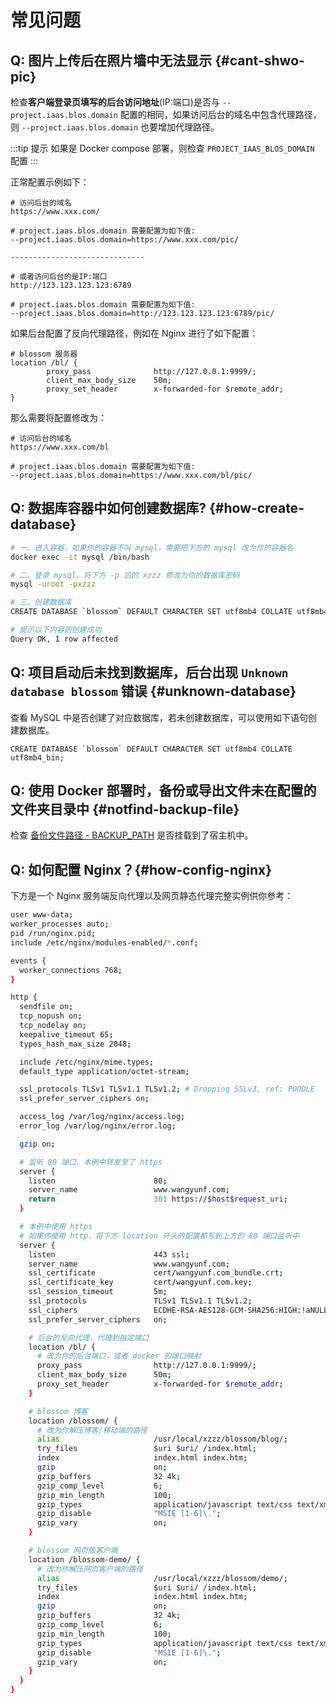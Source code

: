 <script setup lang="ts">
import { onMounted } from 'vue'
import { info } from '../../scripts/stat-api'

onMounted(() => {
  info()
})
</script>

# 常见问题

## Q: 图片上传后在照片墙中无法显示 {#cant-shwo-pic}

检查**客户端登录页填写的后台访问地址**(IP:端口)是否与 `--project.iaas.blos.domain` 配置的相同，如果访问后台的域名中包含代理路径，则 `--project.iaas.blos.domain` 也要增加代理路径。

:::tip 提示
如果是 Docker compose 部署，则检查 `PROJECT_IAAS_BLOS_DOMAIN` 配置
:::

正常配置示例如下：

```shell
# 访问后台的域名
https://www.xxx.com/

# project.iaas.blos.domain 需要配置为如下值:
--project.iaas.blos.domain=https://www.xxx.com/pic/

------------------------------

# 或者访问后台的是IP:端口
http://123.123.123.123:6789

# project.iaas.blos.domain 需要配置为如下值:
--project.iaas.blos.domain=http://123.123.123.123:6789/pic/
```

如果后台配置了反向代理路径，例如在 Nginx 进行了如下配置：

```shell
# blossom 服务器
location /bl/ {
        proxy_pass              http://127.0.0.1:9999/;
        client_max_body_size    50m;
        proxy_set_header        x-forwarded-for $remote_addr;
}
```

那么需要将配置修改为：

```shell
# 访问后台的域名
https://www.xxx.com/bl

# project.iaas.blos.domain 需要配置为如下值:
--project.iaas.blos.domain=https://www.xxx.com/bl/pic/
```

## Q: 数据库容器中如何创建数据库? {#how-create-database}

```bash
# 一、进入容器，如果你的容器不叫 mysql，需要把下方的 mysql 改为你的容器名
docker exec -it mysql /bin/bash

# 二、登录 mysql，将下方 -p 后的 xzzz 修改为你的数据库密码
mysql -uroot -pxzzz

# 三、创建数据库
CREATE DATABASE `blossom` DEFAULT CHARACTER SET utf8mb4 COLLATE utf8mb4_bin;

# 提示以下内容则创建成功
Query OK, 1 row affected
```

## Q: 项目启动后未找到数据库，后台出现 `Unknown database blossom` 错误 {#unknown-database}

查看 MySQL 中是否创建了对应数据库，若未创建数据库，可以使用如下语句创建数据库。

```
CREATE DATABASE `blossom` DEFAULT CHARACTER SET utf8mb4 COLLATE utf8mb4_bin;

```

## Q: 使用 Docker 部署时，备份或导出文件未在配置的文件夹目录中 {#notfind-backup-file}

检查 [备份文件路径 - BACKUP_PATH](./backend-props#sys-params) 是否挂载到了宿主机中。

## Q: 如何配置 Nginx？{#how-config-nginx}

下方是一个 Nginx 服务端反向代理以及网页静态代理完整实例供你参考：

```bash
user www-data;
worker_processes auto;
pid /run/nginx.pid;
include /etc/nginx/modules-enabled/*.conf;

events {
  worker_connections 768;
}

http {
  sendfile on;
  tcp_nopush on;
  tcp_nodelay on;
  keepalive_timeout 65;
  types_hash_max_size 2048;

  include /etc/nginx/mime.types;
  default_type application/octet-stream;

  ssl_protocols TLSv1 TLSv1.1 TLSv1.2; # Dropping SSLv3, ref: POODLE
  ssl_prefer_server_ciphers on;

  access_log /var/log/nginx/access.log;
  error_log /var/log/nginx/error.log;

  gzip on;

  # 监听 80 端口，本例中转发至了 https
  server {
    listen                      80;
    server_name                 www.wangyunf.com;
    return                      301 https://$host$request_uri;
  }

  # 本例中使用 https
  # 如果你使用 http，将下方 location 开头的配置都写到上方的 80 端口监听中
  server {
    listen                      443 ssl;
    server_name                 www.wangyunf.com;
    ssl_certificate             cert/wangyunf.com_bundle.crt;
    ssl_certificate_key         cert/wangyunf.com.key;
    ssl_session_timeout         5m;
    ssl_protocols               TLSv1 TLSv1.1 TLSv1.2;
    ssl_ciphers                 ECDHE-RSA-AES128-GCM-SHA256:HIGH:!aNULL:!MD5:!RC4:!DHE;
    ssl_prefer_server_ciphers   on;

    # 后台的反向代理，代理到指定端口
    location /bl/ {
      # 改为你的后台端口，或者 docker 的端口映射
      proxy_pass                http://127.0.0.1:9999/;
      client_max_body_size      50m;
      proxy_set_header          x-forwarded-for $remote_addr;
    }

    # blossom 博客
    location /blossom/ {
      # 改为你解压博客/移动端的路径
      alias                     /usr/local/xzzz/blossom/blog/;
      try_files                 $uri $uri/ /index.html;
      index                     index.html index.htm;
      gzip                      on;
      gzip_buffers              32 4k;
      gzip_comp_level           6;
      gzip_min_length           100;
      gzip_types                application/javascript text/css text/xml font/ttf font/otf image/svg+xml;
      gzip_disable              "MSIE [1-6]\.";
      gzip_vary                 on;
    }

    # blossom 网页版客户端
    location /blossom-demo/ {
      # 改为你解压网页客户端的路径
      alias                     /usr/local/xzzz/blossom/demo/;
      try_files                 $uri $uri/ /index.html;
      index                     index.html index.htm;
      gzip                      on;
      gzip_buffers              32 4k;
      gzip_comp_level           6;
      gzip_min_length           100;
      gzip_types                application/javascript text/css text/xml font/ttf font/otf image/svg+xml;
      gzip_disable              "MSIE [1-6]\.";
      gzip_vary                 on;
    }
  }
}
```
